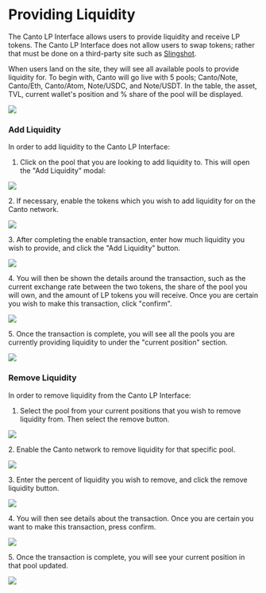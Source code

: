 # Providing Liquidity

The Canto LP Interface allows users to provide liquidity and receive LP tokens. The Canto LP Interface does not allow users to swap tokens; rather that must be done on a third-party site such as [Slingshot](https://app.slingshot.finance/trade/ETH).&#x20;

When users land on the site, they will see all available pools to provide liquidity for. To begin with, Canto will go live with 5 pools; Canto/Note, Canto/Eth, Canto/Atom, Note/USDC, and Note/USDT. In the table, the asset, TVL, current wallet's position and % share of the pool will be displayed.

![](<../.gitbook/assets/Screen Shot 2022-07-27 at 8.09.43 PM.png>)

### Add Liquidity

In order to add liquidity to the Canto LP Interface:&#x20;

1. Click on the pool that you are looking to add liquidity to. This will open the "Add Liquidity" modal:

![](<../.gitbook/assets/Screen Shot 2022-07-28 at 1.53.55 AM.png>)



2\. If necessary, enable the tokens which you wish to add liquidity for on the Canto network.&#x20;

![](<../.gitbook/assets/Screen Shot 2022-07-28 at 1.55.36 AM.png>)



3\. After completing the enable transaction, enter how much liquidity you wish to provide, and click the "Add Liquidity" button.

![](<../.gitbook/assets/Screen Shot 2022-07-28 at 2.01.17 AM.png>)

4\. You will then be shown the details around the transaction, such as the current exchange rate between the two tokens, the share of the pool you will own, and the amount of LP tokens you will receive. Once you are certain you wish to make this transaction, click "confirm".

![](<../.gitbook/assets/Screen Shot 2022-07-28 at 2.04.04 AM.png>)



5\. Once the transaction is complete, you will see all the pools you are currently providing liquidity to under the "current position" section.

![](<../.gitbook/assets/Screen Shot 2022-07-28 at 2.06.29 AM.png>)

### Remove Liquidity

In order to remove liquidity from the Canto LP Interface:&#x20;

1. Select the pool from your current positions that you wish to remove liquidity from. Then select the remove button.

&#x20;![](<../.gitbook/assets/Screen Shot 2022-07-28 at 4.47.03 PM.png>)



2\. Enable the Canto network to remove liquidity for that specific pool.&#x20;

![](<../.gitbook/assets/Screen Shot 2022-07-28 at 5.03.26 PM.png>)



3\. Enter the percent of liquidity you wish to remove, and click the remove liquidity button.

![](<../.gitbook/assets/Screen Shot 2022-07-28 at 6.26.55 PM.png>)



4\. You will then see details about the transaction. Once you are certain you want to make this transaction, press confirm.

![](<../.gitbook/assets/Screen Shot 2022-07-28 at 6.28.30 PM.png>)



5\. Once the transaction is complete, you will see your current position in that pool updated.

![](<../.gitbook/assets/Screen Shot 2022-07-28 at 6.36.15 PM.png>)



